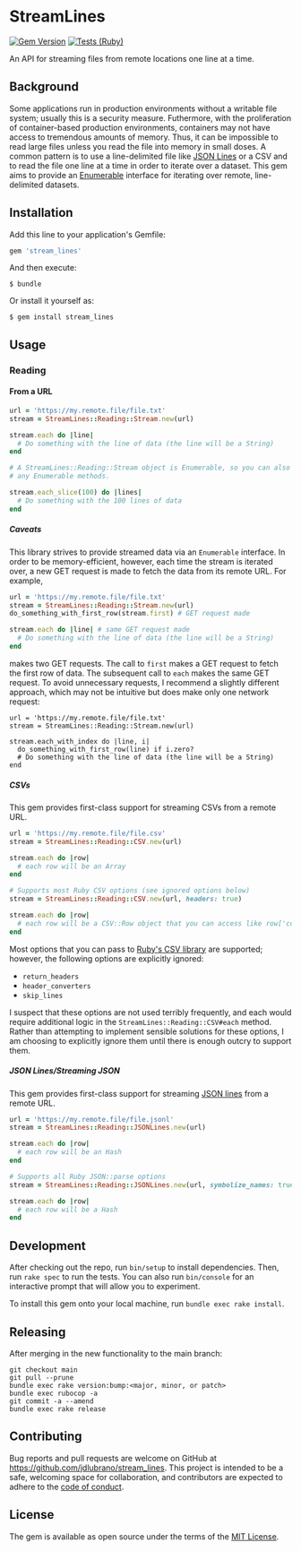 # StreamLines

[![Gem Version](https://badge.fury.io/rb/stream_lines.svg)](https://badge.fury.io/rb/stream_lines)
[![Tests (Ruby)](https://github.com/jdlubrano/stream_lines/actions/workflows/ruby-tests.yml/badge.svg)](https://github.com/jdlubrano/stream_lines/actions/workflows/ruby-tests.yml)

An API for streaming files from remote locations one line at a time.

## Background

Some applications run in production environments without a writable file system;
usually this is a security measure.  Futhermore, with the proliferation of
container-based production environments, containers may not have access to
tremendous amounts of memory.  Thus, it can be impossible to read large files
unless you read the file into memory in small doses.  A common pattern is to
use a line-delimited file like [JSON Lines](http://jsonlines.org) or a CSV
and to read the file one line at a time in order to iterate over a dataset.
This gem aims to provide an [Enumerable](https://ruby-doc.org/core-2.7.0/Enumerable.html)
interface for iterating over remote, line-delimited datasets.

## Installation

Add this line to your application's Gemfile:

```ruby
gem 'stream_lines'
```

And then execute:

    $ bundle

Or install it yourself as:

    $ gem install stream_lines

## Usage

### Reading

#### From a URL

```ruby
url = 'https://my.remote.file/file.txt'
stream = StreamLines::Reading::Stream.new(url)

stream.each do |line|
  # Do something with the line of data (the line will be a String)
end

# A StreamLines::Reading::Stream object is Enumerable, so you can also use
# any Enumerable methods.

stream.each_slice(100) do |lines|
  # Do something with the 100 lines of data
end
```

##### Caveats

This library strives to provide streamed data via an `Enumerable` interface.
In order to be memory-efficient, however, each time the stream is iterated over,
a new GET request is made to fetch the data from its remote URL.  For example,

```ruby
url = 'https://my.remote.file/file.txt'
stream = StreamLines::Reading::Stream.new(url)
do_something_with_first_row(stream.first) # GET request made

stream.each do |line| # same GET request made
  # Do something with the line of data (the line will be a String)
end
```

makes two GET requests.  The call to `first` makes a GET request to fetch
the first row of data.  The subsequent call to `each` makes the same GET
request.  To avoid unnecessary requests, I recommend a slightly different
approach, which may not be intuitive but does make only one network request:

```
url = 'https://my.remote.file/file.txt'
stream = StreamLines::Reading::Stream.new(url)

stream.each_with_index do |line, i|
  do_something_with_first_row(line) if i.zero?
  # Do something with the line of data (the line will be a String)
end
```

##### CSVs

This gem provides first-class support for streaming CSVs from a remote URL.

```ruby
url = 'https://my.remote.file/file.csv'
stream = StreamLines::Reading::CSV.new(url)

stream.each do |row|
  # each row will be an Array
end

# Supports most Ruby CSV options (see ignored options below)
stream = StreamLines::Reading::CSV.new(url, headers: true)

stream.each do |row|
  # each row will be a CSV::Row object that you can access like row['column_name']
end
```

Most options that you can pass to
[Ruby's CSV library](https://ruby-doc.org/stdlib-2.6.1/libdoc/csv/rdoc/CSV.html#method-c-new)
are supported; however, the following options are explicitly ignored:

* `return_headers`
* `header_converters`
* `skip_lines`

I suspect that these options are not used terribly frequently, and each would
require additional logic in the `StreamLines::Reading::CSV#each` method.
Rather than attempting to implement sensible solutions for these options, I am
choosing to explicitly ignore them until there is enough outcry to support them.

##### JSON Lines/Streaming JSON

This gem provides first-class support for streaming
[JSON lines](http://jsonlines.org) from a remote URL.

```ruby
url = 'https://my.remote.file/file.jsonl'
stream = StreamLines::Reading::JSONLines.new(url)

stream.each do |row|
  # each row will be an Hash
end

# Supports all Ruby JSON::parse options
stream = StreamLines::Reading::JSONLines.new(url, symbolize_names: true)

stream.each do |row|
  # each row will be a Hash
end
```

## Development

After checking out the repo, run `bin/setup` to install dependencies.
Then, run `rake spec` to run the tests. You can also run `bin/console` for an
interactive prompt that will allow you to experiment.

To install this gem onto your local machine, run `bundle exec rake install`.

## Releasing

After merging in the new functionality to the main branch:

```
git checkout main
git pull --prune
bundle exec rake version:bump:<major, minor, or patch>
bundle exec rubocop -a
git commit -a --amend
bundle exec rake release
```

## Contributing

Bug reports and pull requests are welcome on GitHub at
https://github.com/jdlubrano/stream_lines. This project is intended to be a
safe, welcoming space for collaboration, and contributors are expected to
adhere to the [code of conduct](https://github.com/jdlubrano/stream_lines/blob/main/CODE_OF_CONDUCT.md).

## License

The gem is available as open source under the terms of the
[MIT License](https://opensource.org/licenses/MIT).
